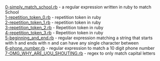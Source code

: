 [0-simply_match_school.rb](0-simply_match_school.rb) - a regular expression written in ruby to match School <br/>
[1-repetition_token_0.rb](1-repetition_token_0.rb) - repetition token in ruby <br/>
[2-repetition_token_1.rb](2-repetition_token_1.rb) - repetition token in ruby <br/>
[3-repetition_token_2.rb](3-repetition_token_2.rb) - Repetition token in ruby <br/>
[4-repetition_token_3.rb](4-repetition_token_3.rb) - Repetition token in ruby <br/>
[5-beginning_and_end.rb](5-beginning_and_end.rb) - regular expression matching a string that starts with h and ends with n and can have any single character between <br/>
[6-phone_number.rb](6-phone_number.rb) - regular expression to match a 10 digit phone number <br/>
[7-OMG_WHY_ARE_UOU_SHOUTING.rb](7-OMG_WHY_ARE_YOU_SHOUTING.rb) - regex to only match capital letters <br/>
